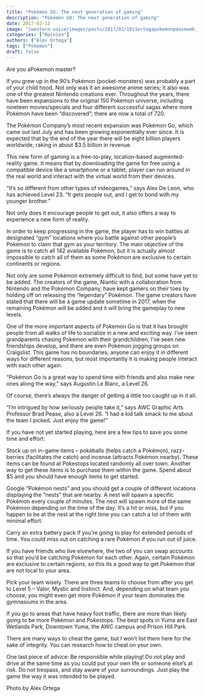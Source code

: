 ```yaml
---
title: "Pokémon GO: The next generation of gaming"
description: "Pokémon GO: The next generation of gaming"
date: 2017-02-13
image: "/western-voice/images/posts/2017/02/1011ortegapokemonpeaseweb.jpg"
categories: ["Opinion"]
authors: ["Alex Ortega"]
tags: ["Pokemon"]
draft: false
---
```

Are you aPokemon master?

If you grew up in the 90’s Pokémon (pocket-monsters) was probably a part of your child hood. Not only was it an awesome anime series; it also was one of the greatest Nintendo creations ever. Throughout the years, there have been expansions to the original 150 Pokémon universe, including nineteen movies/specials and four different successful sagas where more Pokémon have been “discovered”; there are now a total of 720.

The Pokémon Company’s most recent expansion was Pokémon Go, which came out last July and has been growing exponentially ever since. It is expected that by the end of the year there will be eight billion players worldwide, raking in about $3.5 billion in revenue.

This new form of gaming is a free-to-play, location-based augmented-reality game. It means that by downloading the game for free using a compatible device like a smartphone or a tablet, player can run around in the real world and interact with the virtual world from their devices.

“It’s so different from other types of videogames,” says Alex De Leon, who has achieved Level 23. “It gets people out, and I get to bond with my younger brother.”

Not only does it encourage people to get out, it also offers a way to experience a new form of reality.

In order to keep progressing in the game, the player has to win battles at designated “gym” locations where you battle against other people’s Pokémon to claim that gym as your territory. The main objective of the game is to catch all 142 available Pokémon, but it is actually almost impossible to catch all of them as some Pokémon are exclusive to certain continents or regions.

Not only are some Pokémon extremely difficult to find, but some have yet to be added. The creators of the game, Niantic with a collaboration from Nintendo and the Pokémon Company, have kept gamers on their toes by holding off on releasing the “legendary” Pokémon. The game creators have stated that there will be a game update sometime in 2017, when the remaining Pokémon will be added and it will bring the gameplay to new levels.

One of the more important aspects of Pokemon Go is that it has brought people from all walks of life to socialize in a new and exciting way. I’ve seen grandparents chasing Pokémon with their grandchildren, I’ve seen new friendships develop, and there are even Pokémon jogging groups on Craigslist. This game has no boundaries; anyone can enjoy it in different ways for different reasons, but most importantly it is making people interact with each other again.

“Pokémon Go is a great way to spend time with friends and also make new ones along the way,” says Augustin Le Blanc, a Level 26.

Of course, there’s always the danger of getting a little too caught up in it all.

“I’m intrigued by how seriously people take it,” says AWC Graphic Arts Professor Brad Pease, also a Level 26. “I had a kid talk smack to me about the team I picked. Just enjoy the game!”

If you have not yet started playing, here are a few tips to save you some time and effort:

Stock up on in-game items – pokѐballs (helps catch a Pokémon), razz-berries (facilitates the catch) and incense (attracts Pokémon nearby). These items can be found at Pokestops located randomly all over town. Another way to get these items is to purchase them within the game. Spend about $5 and you should have enough items to get started.

Google “Pokémon nests” and you should get a couple of different locations displaying the “nests” that are nearby. A nest will spawn a specific Pokémon every couple of minutes. The nest will spawn more of the same Pokémon depending on the time of the day. It’s a hit or miss, but if you happen to be at the nest at the right time you can catch a lot of them with minimal effort.

Carry an extra battery pack if you’re going to play for extended periods of time. You could miss out on catching a rare Pokémon if you run out of juice.

If you have friends who live elsewhere, the two of you can swap accounts so that you’d be catching Pokémon for each other. Again, certain Pokémon are exclusive to certain regions, so this its a good way to get Pokémon that are not local to your area.

Pick your team wisely. There are three teams to choose from after you get to Level 5 – Valor, Mystic and Instinct. And, depending on what team you choose, you might even get more Pokémon if your team dominates the gymnasiums in the area.

If you go to areas that have heavy foot traffic, there are more than likely going to be more Pokémon and Pokestops. The best spots in Yuma are East Wetlands Park, Downtown Yuma, the AWC campus and Prison Hill Park.

There are many ways to cheat the game, but I won’t list them here for the sake of integrity. You can research how to cheat on your own.

One last piece of advice: Be responsible while playing! Do not play and drive at the same time as you could put your own life or someone else’s at risk. Do not trespass, and stay aware of your surroundings. Just play the game the way it was intended to be played.

Photo by Alex Ortega